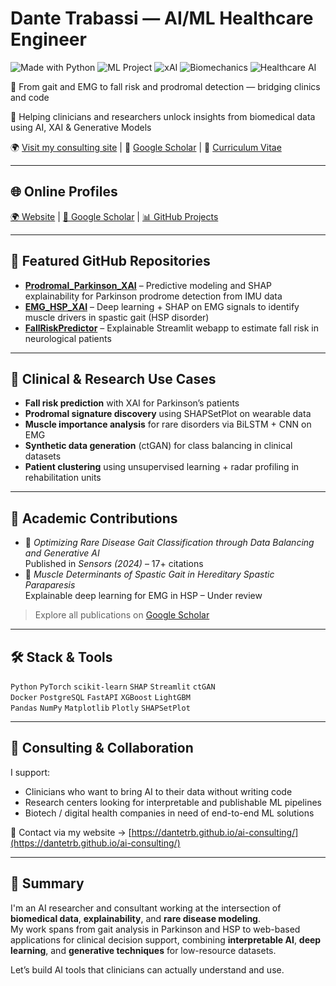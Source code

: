 # Dante Trabassi — AI/ML Healthcare Engineer

![Made with Python](https://img.shields.io/badge/Made%20with-Python-blue?logo=python)
![ML Project](https://img.shields.io/badge/Focus-Machine%20Learning-yellowgreen)
![xAI](https://img.shields.io/badge/Explainability-xAI-critical)
![Biomechanics](https://img.shields.io/badge/Domain-Biomechanics-blueviolet)
![Healthcare AI](https://img.shields.io/badge/Application-Healthcare%20AI-orange)

🧠 From gait and EMG to fall risk and prodromal detection — bridging clinics and code

🎯 Helping clinicians and researchers unlock insights from biomedical data using AI, XAI & Generative Models  

🌍 [Visit my consulting site](https://dantetrb.github.io/ai-consulting/) | 🧠 [Google Scholar](https://scholar.google.com/citations?user=ruagPIsAAAAJ&hl=it) | 📂 [Curriculum Vitae](#)

---

## 🌐 Online Profiles

[🌍 Website](https://dantetrb.github.io/ai-consulting/) | [📖 Google Scholar](https://scholar.google.com/citations?user=ruagPIsAAAAJ&hl=it) | [📊 GitHub Projects](https://github.com/DanteTrb?tab=repositories)

---

## 🚀 Featured GitHub Repositories

- [**Prodromal_Parkinson_XAI**](https://github.com/DanteTrb/Prodromal_Parkinson_XAI) – Predictive modeling and SHAP explainability for Parkinson prodrome detection from IMU data  
- [**EMG_HSP_XAI**](https://github.com/DanteTrb/EMG_HSP_XAI) – Deep learning + SHAP on EMG signals to identify muscle drivers in spastic gait (HSP disorder)  
- [**FallRiskPredictor**](https://github.com/DanteTrb/FallRiskPredictor) – Explainable Streamlit webapp to estimate fall risk in neurological patients  

---

## 🧪 Clinical & Research Use Cases

- **Fall risk prediction** with XAI for Parkinson’s patients  
- **Prodromal signature discovery** using SHAPSetPlot on wearable data  
- **Muscle importance analysis** for rare disorders via BiLSTM + CNN on EMG  
- **Synthetic data generation** (ctGAN) for class balancing in clinical datasets  
- **Patient clustering** using unsupervised learning + radar profiling in rehabilitation units

---

## 📘 Academic Contributions

- 📰 *Optimizing Rare Disease Gait Classification through Data Balancing and Generative AI*  
  Published in *Sensors (2024)* – 17+ citations  
- 🧠 *Muscle Determinants of Spastic Gait in Hereditary Spastic Paraparesis*  
  Explainable deep learning for EMG in HSP – Under review

> Explore all publications on [Google Scholar](https://scholar.google.com/citations?user=ruagPIsAAAAJ&hl=it)

---

## 🛠 Stack & Tools

`Python` `PyTorch` `scikit-learn` `SHAP` `Streamlit` `ctGAN`  
`Docker` `PostgreSQL` `FastAPI` `XGBoost` `LightGBM`  
`Pandas` `NumPy` `Matplotlib` `Plotly` `SHAPSetPlot`

---

## 💼 Consulting & Collaboration

I support:
- Clinicians who want to bring AI to their data without writing code  
- Research centers looking for interpretable and publishable ML pipelines  
- Biotech / digital health companies in need of end-to-end ML solutions

📩 Contact via my website → [https://dantetrb.github.io/ai-consulting/](https://dantetrb.github.io/ai-consulting/)

---

## 📌 Summary

I'm an AI researcher and consultant working at the intersection of **biomedical data**, **explainability**, and **rare disease modeling**.  
My work spans from gait analysis in Parkinson and HSP to web-based applications for clinical decision support, combining **interpretable AI**, **deep learning**, and **generative techniques** for low-resource datasets.

Let’s build AI tools that clinicians can actually understand and use.

